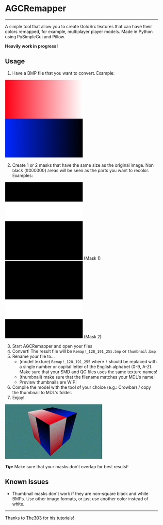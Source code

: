 # AGCRemapper
---
A simple tool that allow you to create GoldSrc textures that can have their colors remapped, for example, multiplayer player models.
Made in Python using PySimpleGui and Pillow.

**Heavily work in progress!**
## Usage
1. Have a BMP file that you want to convert. Example:

 ![Base PNG](examples/test_base.bmp)

2. Create 1 or 2 masks that have the same size as the original image. Non black (#000000) areas will be seen as the parts you want to recolor. Examples:

 ![Base PNG](examples/test_mask1.bmp) (Mask 1)
 ![Base PNG](examples/test_mask2.bmp) (Mask 2)

3. Start AGCRemapper and open your files
4. Convert! The result file will be ```Remap!_128_191_255.bmp``` or ```thumbnail.bmp```
5. Rename your file to...
    * (model texture) ```Remap!_128_191_255``` where ```!``` should be replaced with a single number or capital letter of the English alphabet (0-9, A-Z). Make sure that your SMD and QC files uses the same texture names!
    * (thumbnail) make sure that the filename matches your MDL's name!
    * Preview thumbnails are WIP!
6. Compile the model with the tool of your choice (e.g.: Crowbar) / copy the thumbnail to MDL's folder.
7. Enjoy!

 ![Base PNG](examples/result.gif)

 ***Tip:*** Make sure that your masks don't overlap for best resulst!

## Known Issues

* Thumbnail masks don't work if they are non-square black and white BMPs. Use other image formats, or just use another color instead of white.

---
Thanks to [The303](https://the303.org/) for his tutorials!